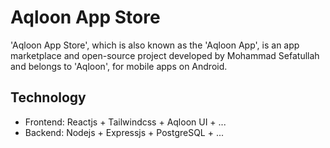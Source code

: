 # Aqloon App Store
'Aqloon App Store', which is also known as the 'Aqloon App', is an app marketplace and open-source project developed by Mohammad Sefatullah and belongs to 'Aqloon', for mobile apps on Android. 

## Technology
- Frontend: Reactjs + Tailwindcss + Aqloon UI + ...
- Backend: Nodejs + Expressjs + PostgreSQL + ...
